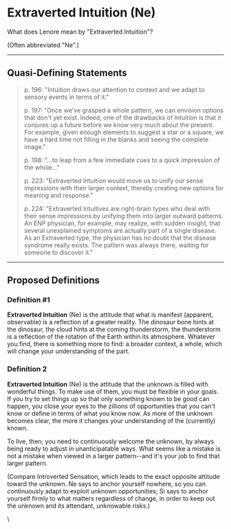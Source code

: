 # Extraverted Intuition (Ne)

What does Lenore mean by "Extraverted Intuition"?

(Often abbreviated "Ne".)

***

## Quasi-Defining Statements

> p. 196: "Intuition draws our attention to context and we adapt to sensory events in terms of it."
>
> p. 197: "Once we've grasped a whole pattern, we can envision options that don't yet exist. Indeed, one of the drawbacks of Intuition is that it conjures up a future before we know very much about the present. For example, given enough elements to suggest a star or a square, we have a hard time not filling in the blanks and seeing the complete image."
>
> p. 198: "...to leap from a few immediate cues to a quick impression of the whole..."
>
> p. 223: "Extraverted Intuition would move us to unify our sense impressions with their larger context, thereby creating new options for meaning and response."
>
> p. 224: "Extraverted Intuitives are right-brain types who deal with their sense impressions by unifying them into larger outward patterns. An ENP physician, for example, may realize, with sudden insight, that several unexplained symptoms are actually part of a single disease. As an Extraverted type, the physician has no doubt that the disease syndrome really exists. The pattern was always there, waiting for someone to discover it."

***

## Proposed Definitions

### Definition #1

**Extraverted Intuition** (Ne) is the attitude that what is manifest (apparent, observable) is a reflection of a greater reality. The dinosaur bone hints at the dinosaur, the cloud hints at the coming thunderstorm, the thunderstorm is a reflection of the rotation of the Earth within its atmosphere. Whatever you find, there is something more to find: a broader context, a whole, which will change your understanding of the part.

### Definition 2

**Extraverted Intuition** (Ne) is the attitude that the unknown is filled with wonderful things. To make use of them, you must be flexible in your goals. If you try to set things up so that only something known to be good can happen, you close your eyes to the zillions of opportunities that you can't know or define in terms of what you know now. As more of the unknown becomes clear, the more it changes your understanding of the (currently) known.

To live, then, you need to continuously welcome the unknown, by always being ready to adjust in unanticipatable ways. What seems like a mistake is not a mistake when viewed in a larger pattern--and it's your job to find that larger pattern.

(Compare Introverted Sensation, which leads to the exact opposite attitude toward the unknown. Ne says to anchor yourself nowhere, so you can continuously adapt to exploit unknown opportunities; Si says to anchor yourself firmly to what matters regardless of change, in order to keep out the unknown and its attendant, unknowable risks.)

\
